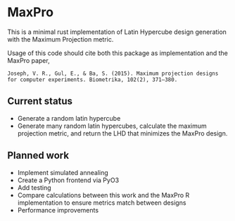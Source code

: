 # MaxPro

This is a minimal rust implementation of Latin Hypercube design generation with the Maximum Projection metric.

Usage of this code should cite both this package as implementation and the MaxPro paper,
```
Joseph, V. R., Gul, E., & Ba, S. (2015). Maximum projection designs for computer experiments. Biometrika, 102(2), 371–380.
```

## Current status
- Generate a random latin hypercube
- Generate many random latin hypercubes, calculate the maximum projection metric, and return the LHD that minimizes the MaxPro design.

## Planned work
- Implement simulated annealing
- Create a Python frontend via PyO3
- Add testing
- Compare calculations between this work and the MaxPro R implementation to ensure metrics match between designs
- Performance improvements
